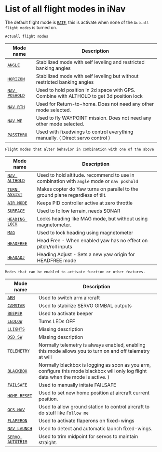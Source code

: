 # List of all flight modes in iNav


The default flight mode is [`RATE`](/iNavFlight/inav/wiki/Modes#default-flight-mode--no-mode-selected-), this is activate when none of the `Actuall flight modes` is turned on.

`Actuall flight modes`

|  Mode name | Description |
|  ------ | ------ |
|  [`ANGLE`](/iNavFlight/inav/wiki/Modes) | Stabilized mode with self leveling and restricted banking angles |
|  [`HORIZON`](/iNavFlight/inav/wiki/Modes)  | Stabilized mode with self leveling but without restricted banking angles |
|  [`NAV POSHOLD`](/iNavFlight/inav/wiki/Navigation-modes) | Used to hold position in 2d space with GPS. Combine with ALTHOLD to get 3d position lock |
|  [`NAV RTH`](/iNavFlight/inav/wiki/Navigation-modes) | Used for Return-to-home. Does not need any other mode selected. |
|  [`NAV WP`](/iNavFlight/inav/wiki/Navigation-modes) | Used to fly WAYPOINT mission. Does not need any other mode selected. |
|  [`PASSTHRU`](/iNavFlight/inav/wiki/Modes) | Used with fixedwings to control everything manually. ( Direct servo control ) |

`Flight modes that alter behavior in combination with one of the above`


|  Mode name | Description |
|  ------ | ------ |
|  [`NAV ALTHOLD`](/iNavFlight/inav/wiki/Navigation-modes) | Used to hold altitude. recommend to use in combination with `angle` mode or `nav poshold` |
|  [`TURN ASSIST`](/iNavFlight/inav/wiki/Modes)  | Makes copter do Yaw turns on parallel to the ground plane regardless of tilt. |
|  [`AIR MODE`](/iNavFlight/inav/wiki/Modes) | Keeps PID controller active at zero throttle |
|  [`SURFACE`](/iNavFlight/inav/wiki/Modes) | Used to follow terrain, needs SONAR |
|  [`HEADING LOCK`](/iNavFlight/inav/wiki/Modes) | Locks heading like MAG mode, but without using magnetometer. |
|  [`MAG`](/iNavFlight/inav/wiki/Modes) | Used to lock heading using magnetometer |
|  [`HEADFREE`](/iNavFlight/inav/wiki/Modes) | Head Free - When enabled yaw has no effect on pitch/roll inputs |
|  [`HEADADJ`](/iNavFlight/inav/wiki/Modes) | Heading Adjust - Sets a new yaw origin for HEADFREE mode |


`Modes that can be enabled to activate function or other features.`

|  Mode name | Description |
|  ------ | ------ |
|  [`ARM`](/iNavFlight/inav/wiki/Modes) | Used to switch arm aircraft |
|  [`CAMSTAB`](/iNavFlight/inav/wiki/Modes) | Used to stabilize SERVO GIMBAL outputs |
|  [`BEEPER`](/iNavFlight/inav/wiki/Modes) | Used to activate beeper |
|  [`LEDLOW`](/iNavFlight/inav/wiki/Modes) | Turns LEDs OFF|
|  [`LLIGHTS`](/iNavFlight/inav/wiki/Modes) | Missing description |
|  [`OSD SW`](/iNavFlight/inav/wiki/Modes) | Missing description |
|  [`TELEMETRY`](/iNavFlight/inav/wiki/Modes) | Normally telemetry is always enabled, enabling this mode allows you to turn on and off telemetry at will |
|  [`BLACKBOX`](/iNavFlight/inav/blob/master/docs/Blackbox.md) | Normally blackbox is logging as soon as you arm, configure this mode blackbox will only log flight data when the mode is active. ) |
|  [`FAILSAFE`](/iNavFlight/inav/wiki/Modes) | Used to manually initate FAILSAFE |
|  [`HOME RESET`](/iNavFlight/inav/wiki/Navigation-modes) | Used to set new home position at aircraft current position. |
|  [`GCS NAV`](/iNavFlight/inav/wiki/Navigation-modes) | Used to allow ground station to control aircraft to do stuff like `Follow me` |
|  [`FLAPERON`](/iNavFlight/inav/wiki/Modes) | Used to activate flaperons on fixed-wings |
|  [`NAV LAUNCH`](/iNavFlight/inav/wiki/Modes) | Used to detect and automatic launch fixed-wings. |
|  [`SERVO AUTOTRIM`](/iNavFlight/inav/wiki/Modes) | Used to trim midpoint for servos to maintain straight. |

